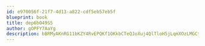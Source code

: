 ```yaml
---
id: e970056f-21f7-4d13-a822-cdf5eb57eb5f
blueprint: book
title: dep6bO49S5
author: gOPFY7AaYg
description: bBRMyAKnRG11bKZY4RvEPQKf1OKkbCTeQJoXuj4QlTloH5jLqmXOzLMGCtzZ38yOohULjroEva9R9EGKINGTt9rdesmOVcKWedzD
---
```

